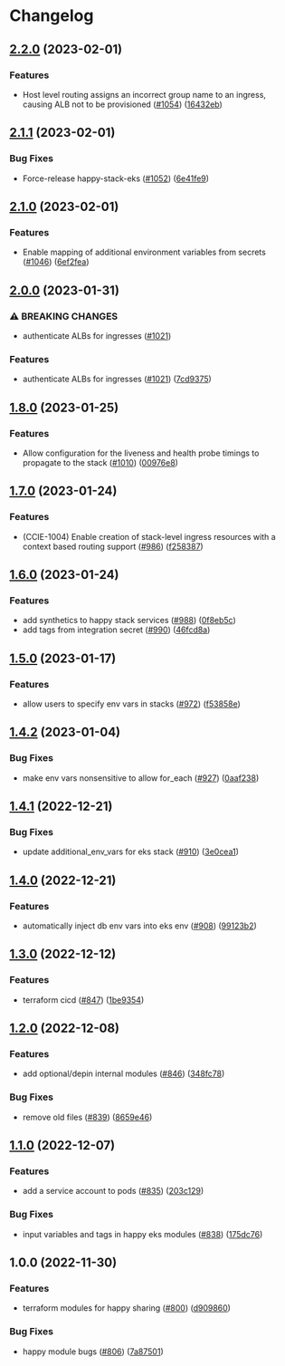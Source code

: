# Changelog

## [2.2.0](https://github.com/chanzuckerberg/happy/compare/happy-stack-eks-v2.1.1...happy-stack-eks-v2.2.0) (2023-02-01)


### Features

* Host level routing assigns an incorrect group name to an ingress, causing ALB not to be provisioned ([#1054](https://github.com/chanzuckerberg/happy/issues/1054)) ([16432eb](https://github.com/chanzuckerberg/happy/commit/16432eb0f5170f4ae601f460e8e73abdc0a747b0))

## [2.1.1](https://github.com/chanzuckerberg/happy/compare/happy-stack-eks-v2.1.0...happy-stack-eks-v2.1.1) (2023-02-01)


### Bug Fixes

* Force-release happy-stack-eks ([#1052](https://github.com/chanzuckerberg/happy/issues/1052)) ([6e41fe9](https://github.com/chanzuckerberg/happy/commit/6e41fe95a43aa19e3867127d5a4596b3ca62c2ab))

## [2.1.0](https://github.com/chanzuckerberg/happy/compare/happy-stack-eks-v2.0.0...happy-stack-eks-v2.1.0) (2023-02-01)


### Features

* Enable mapping of additional environment variables from secrets ([#1046](https://github.com/chanzuckerberg/happy/issues/1046)) ([6ef2fea](https://github.com/chanzuckerberg/happy/commit/6ef2feaf13d07a7848f8498ed14653610d1edc94))

## [2.0.0](https://github.com/chanzuckerberg/happy/compare/happy-stack-eks-v1.8.0...happy-stack-eks-v2.0.0) (2023-01-31)


### ⚠ BREAKING CHANGES

* authenticate ALBs for ingresses ([#1021](https://github.com/chanzuckerberg/happy/issues/1021))

### Features

* authenticate ALBs for ingresses ([#1021](https://github.com/chanzuckerberg/happy/issues/1021)) ([7cd9375](https://github.com/chanzuckerberg/happy/commit/7cd937576a11b16cbf07e3babf268649c48c0976))

## [1.8.0](https://github.com/chanzuckerberg/happy/compare/happy-stack-eks-v1.7.0...happy-stack-eks-v1.8.0) (2023-01-25)


### Features

* Allow configuration for the liveness and health probe timings to propagate to the stack ([#1010](https://github.com/chanzuckerberg/happy/issues/1010)) ([00976e8](https://github.com/chanzuckerberg/happy/commit/00976e84a8810bb79612da2b8d714392c4316702))

## [1.7.0](https://github.com/chanzuckerberg/happy/compare/happy-stack-eks-v1.6.0...happy-stack-eks-v1.7.0) (2023-01-24)


### Features

* (CCIE-1004) Enable creation of stack-level ingress resources with a context based routing support ([#986](https://github.com/chanzuckerberg/happy/issues/986)) ([f258387](https://github.com/chanzuckerberg/happy/commit/f258387b72c1a0753c2779a79b0de8da56df71f1))

## [1.6.0](https://github.com/chanzuckerberg/happy/compare/happy-stack-eks-v1.5.0...happy-stack-eks-v1.6.0) (2023-01-24)


### Features

* add synthetics to happy stack services ([#988](https://github.com/chanzuckerberg/happy/issues/988)) ([0f8eb5c](https://github.com/chanzuckerberg/happy/commit/0f8eb5c908b5133fecd35fc3d39fe7e441abd091))
* add tags from integration secret ([#990](https://github.com/chanzuckerberg/happy/issues/990)) ([46fcd8a](https://github.com/chanzuckerberg/happy/commit/46fcd8a99118b70add0feaecc0d9dd4358100bf0))

## [1.5.0](https://github.com/chanzuckerberg/happy/compare/happy-stack-eks-v1.4.2...happy-stack-eks-v1.5.0) (2023-01-17)


### Features

* allow users to specify env vars in stacks ([#972](https://github.com/chanzuckerberg/happy/issues/972)) ([f53858e](https://github.com/chanzuckerberg/happy/commit/f53858e512d3588e44c651cbce0e2dc12fe69edf))

## [1.4.2](https://github.com/chanzuckerberg/happy/compare/happy-stack-eks-v1.4.1...happy-stack-eks-v1.4.2) (2023-01-04)


### Bug Fixes

* make env vars nonsensitive to allow for_each ([#927](https://github.com/chanzuckerberg/happy/issues/927)) ([0aaf238](https://github.com/chanzuckerberg/happy/commit/0aaf23826c54d1980f6947c20a7623076a5954e1))

## [1.4.1](https://github.com/chanzuckerberg/happy/compare/happy-stack-eks-v1.4.0...happy-stack-eks-v1.4.1) (2022-12-21)


### Bug Fixes

* update additional_env_vars for eks stack ([#910](https://github.com/chanzuckerberg/happy/issues/910)) ([3e0cea1](https://github.com/chanzuckerberg/happy/commit/3e0cea11efc9770626e7f1af66080e1d9fcc8be1))

## [1.4.0](https://github.com/chanzuckerberg/happy/compare/happy-stack-eks-v1.3.0...happy-stack-eks-v1.4.0) (2022-12-21)


### Features

* automatically inject db env vars into eks env ([#908](https://github.com/chanzuckerberg/happy/issues/908)) ([99123b2](https://github.com/chanzuckerberg/happy/commit/99123b2b1648b1b7c6ce756942c9fb925b31e07a))

## [1.3.0](https://github.com/chanzuckerberg/happy/compare/happy-stack-eks-v1.2.0...happy-stack-eks-v1.3.0) (2022-12-12)


### Features

* terraform cicd ([#847](https://github.com/chanzuckerberg/happy/issues/847)) ([1be9354](https://github.com/chanzuckerberg/happy/commit/1be9354192ce8085fa967c0c9280a772a4bb6daa))

## [1.2.0](https://github.com/chanzuckerberg/happy/compare/happy-stack-eks-v1.1.0...happy-stack-eks-v1.2.0) (2022-12-08)


### Features

* add optional/depin internal modules ([#846](https://github.com/chanzuckerberg/happy/issues/846)) ([348fc78](https://github.com/chanzuckerberg/happy/commit/348fc7876fd7427487d7ea340171898a39d4b05b))


### Bug Fixes

* remove old files ([#839](https://github.com/chanzuckerberg/happy/issues/839)) ([8659e46](https://github.com/chanzuckerberg/happy/commit/8659e463f73e4ce16f9a43a49e4134f66c6ba518))

## [1.1.0](https://github.com/chanzuckerberg/happy/compare/happy-stack-eks-v1.0.0...happy-stack-eks-v1.1.0) (2022-12-07)


### Features

* add a service account to pods ([#835](https://github.com/chanzuckerberg/happy/issues/835)) ([203c129](https://github.com/chanzuckerberg/happy/commit/203c1294602160dfc4aacc15adf8ebc91e83af5a))


### Bug Fixes

* input variables and tags in happy eks modules ([#838](https://github.com/chanzuckerberg/happy/issues/838)) ([175dc76](https://github.com/chanzuckerberg/happy/commit/175dc7652735e5683dced24d8cdfa48101355c72))

## 1.0.0 (2022-11-30)


### Features

* terraform modules for happy sharing ([#800](https://github.com/chanzuckerberg/happy/issues/800)) ([d909860](https://github.com/chanzuckerberg/happy/commit/d9098607e37b29c71bdc3ddac9fabd7ba280606b))


### Bug Fixes

* happy module bugs ([#806](https://github.com/chanzuckerberg/happy/issues/806)) ([7a87501](https://github.com/chanzuckerberg/happy/commit/7a875019afda4bc016558ee06c846c940a71a6dd))

